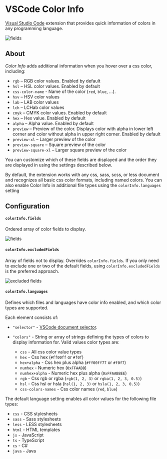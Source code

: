 # VSCode Color Info

[Visual Studio Code](https://code.visualstudio.com) extension that provides quick information of colors in any programming language.

![fields](media/starter-example.png)


## About
*Color Info* adds additional information when you hover over a css color, including:

* `rgb` – RGB color values. Enabled by default
* `hsl` – HSL color values. Enabled by default
* `css-color-name` - Name of the color (`red`, `blue`, ...).
* `hsv` – HSV color values
* `lab` – LAB color values
* `lch` – LCHab color values
* `cmyk` – CMYK color values. Enabled by default
* `hex` – Hex value. Enabled by default
* `alpha` – Alpha value. Enabled by default
* `preview` – Preview of the color. Displays color with alpha in lower left corner and color without alpha in upper right corner. Enabled by default
* `preview-xl` – Larger preview of the color
* `preview-square` – Square preview of the color
* `preview-square-xl` – Larger square preview of the color

You can customize which of these fields are displayed and the order they are displayed in using the settings described below.

By default, the extension works with any css, sass, scss, or less document and recognizes all basic css color formats, including named colors. You can also enable Color Info in additional file types using the `colorInfo.languages` setting


## Configuration

#### `colorInfo.fields`
Ordered array of color fields to display.

![fields](media/fields.png)


#### `colorInfo.excludedFields`
Array of fields not to display. Overrides `colorInfo.fields`. If you only need to exclude one or two of the default fields, using `colorInfo.excludedFields` is the preferred approach.

![excluded fields](media/excluded.png)


#### `colorInfo.languages`
Defines which files and languages have color info enabled, and which color types are supported.

Each element consists of:

* `"selector"` - [VSCode document selector](https://code.visualstudio.com/Docs/extensionAPI/vscode-api#DocumentSelector).
* `"colors"` - String or array of strings defining the types of colors to display information for. Valid values color types are:

    * `css` - All css color value types
    * `hex` - Css hex (`#ff00ff` or `#f0f`)
    * `hex+alpha` - Css hex plus alpha (`#ff00ff77` or `#f0f7`)
    * `numhex` - Numeric hex (`0xFFAABB`)
    * `numhex+alpha` - Numeric hex plus alpha (`0xFFAABBEE`)
    * `rgb` - Css rgb or rgba (`rgb(1, 2, 3)` or `rgba(1, 2, 3, 0.5)`) 
    * `hsl` - Css hsl or hsla (`hsl(1, 2, 3)` or  `hsla(1, 2, 3, 0.5)`)
    * `css-colors-names` - Css color names (`red`, `blue`)

The default language setting enables all color values for the following file types:

* `css` - CSS stylesheets
* `sass` - Sass stylesheets
* `less` - LESS stylesheets
* `html` - HTML templates
* `js` - JavaScript
* `ts` - TypeScript
* `cs` - C#
* `java` - Java
